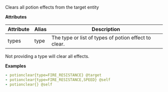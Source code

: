 Clears all potion effects from the target entity

**Attributes**

| Attribute | Alias | Description |
| --------- | ----- | ----------- |
| types      | type  | The type or list of types of potion effect to clear.        |

Not providing a type will clear all effects.

**Examples**

```yaml
- potionclear{type=FIRE_RESISTANCE} @target
- potionclear{type=FIRE_RESISTANCE,SPEED} @self
- potionclear{} @self
```